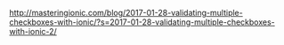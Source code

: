 http://masteringionic.com/blog/2017-01-28-validating-multiple-checkboxes-with-ionic/?s=2017-01-28-validating-multiple-checkboxes-with-ionic-2/
